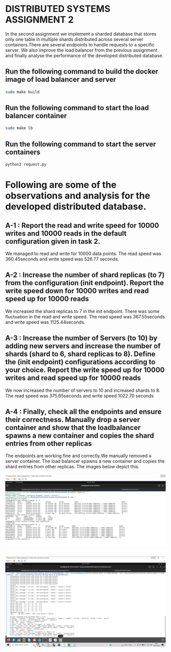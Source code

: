 # DISTRIBUTED SYSTEMS ASSIGNMENT 2
In the second assignment we implement a sharded database that stores only one table in multiple shards distributed across several server containers.There are several endpoints to handle requests to a specific server.
We also improve the load balancer from the previous assignment and finally analyse the performance of the developed distributed database.

## Run the following command to build the docker image of load balancer and server
```bash
sudo make build
```
## Run the following command to start the load balancer container
```bash
sudo make lb
```
## Run the following command to start the server containers
```bash
python3 request.py
```
# Following are some of the observations and analysis for the developed distributed database. <br />
## A-1 : Report the read and write speed for 10000 writes and 10000 reads in the default configuration given in task 2. <br />
We managed to read and write for 10000 data points. The read speed was 360.45seconds and write speed was 526.77 seconds.
<br />

## A-2 : Increase the number of shard replicas (to 7) from the configuration (init endpoint). Report the write speed down for 10000 writes and read speed up for 10000 reads
We increased the shard replicas to 7 in the init endpoint. There was some fluctuation in the read and write speed. The read speed was 367.55seconds and write speed was 1125.44seconds.
<br />

## A-3 : Increase the number of Servers (to 10) by adding new servers and increase the number of shards (shard to 6, shard replicas to 8). Define the (init endpoint) configurations according to your choice. Report the write speed up for 10000 writes and read speed up for 10000 reads
We now increased the number of servers to 10 and increased shards to 8. The read speed was 375.65seconds and write speed 1022.70 seconds 

## A-4 : Finally, check all the endpoints and ensure their correctness. Manually drop a server container and show that the loadbalancer spawns a new container and copies the shard entries from other replicas
The endpoints are working fine and correctly.We manually removed a server container. The load balancer spawns a new container and copies the shard entries from other replicas. The images below depict this.
<br />
<br />
![Alt Text](a4_1.jpg "Title")
<br />
<br />

![Alt Text](a4_2.jpg "Title")
<br />
